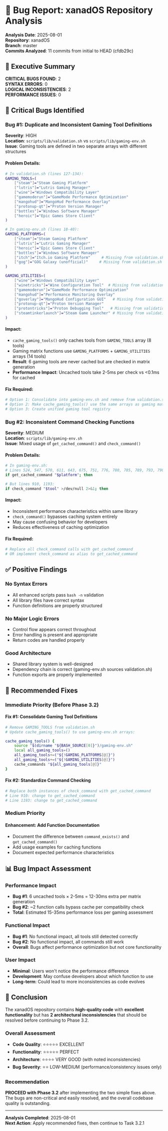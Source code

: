 # 🐛 Bug Report: xanadOS Repository Analysis

**Analysis Date**: 2025-08-01  
**Repository**: xanadOS  
**Branch**: master  
**Commits Analyzed**: 11 commits from initial to HEAD (cfdb29c)

## 🎯 Executive Summary

**CRITICAL BUGS FOUND**: 2  
**SYNTAX ERRORS**: 0  
**LOGICAL INCONSISTENCIES**: 2  
**PERFORMANCE ISSUES**: 0  

## 🚨 Critical Bugs Identified

### Bug #1: Duplicate and Inconsistent Gaming Tool Definitions
**Severity**: HIGH  
**Location**: `scripts/lib/validation.sh` vs `scripts/lib/gaming-env.sh`  
**Issue**: Gaming tools are defined in two separate arrays with different structures

#### Problem Details:
```bash
# In validation.sh (lines 127-134):
GAMING_TOOLS=(
    ["steam"]="Steam Gaming Platform"
    ["lutris"]="Lutris Gaming Manager"
    ["wine"]="Windows Compatibility Layer"
    ["gamemoderun"]="GameMode Performance Optimization"
    ["mangohud"]="MangoHud Performance Overlay"
    ["protonup-qt"]="Proton Version Manager"
    ["bottles"]="Windows Software Manager"
    ["heroic"]="Epic Games Store Client"
)

# In gaming-env.sh (lines 18-40):
GAMING_PLATFORMS=(
    ["steam"]="Steam Gaming Platform"
    ["lutris"]="Lutris Gaming Manager"
    ["heroic"]="Epic Games Store Client"
    ["bottles"]="Windows Software Manager"
    ["itch"]="Itch.io Gaming Platform"     # Missing from validation.sh
    ["gog"]="GOG Galaxy (unofficial)"     # Missing from validation.sh
)

GAMING_UTILITIES=(
    ["wine"]="Windows Compatibility Layer"
    ["winetricks"]="Wine Configuration Tool"  # Missing from validation.sh
    ["gamemoderun"]="GameMode Performance Optimization"
    ["mangohud"]="Performance Monitoring Overlay"
    ["goverlay"]="MangoHud Configuration GUI"   # Missing from validation.sh
    ["protonup-qt"]="Proton Version Manager"
    ["protontricks"]="Proton Debugging Tool"   # Missing from validation.sh
    ["steamtinkerlaunch"]="Steam Game Launcher" # Missing from validation.sh
)
```

#### Impact:
- `cache_gaming_tools()` only caches tools from `GAMING_TOOLS` array (8 tools)
- Gaming matrix functions use `GAMING_PLATFORMS` + `GAMING_UTILITIES` arrays (14 tools)
- **Result**: 6 gaming tools are never cached but are checked in matrix generation
- **Performance Impact**: Uncached tools take 2-5ms per check vs <0.1ms for cached

#### Fix Required:
```bash
# Option 1: Consolidate into gaming-env.sh and remove from validation.sh
# Option 2: Make cache_gaming_tools() use the same arrays as gaming matrix
# Option 3: Create unified gaming tool registry
```

### Bug #2: Inconsistent Command Checking Functions
**Severity**: MEDIUM  
**Location**: `scripts/lib/gaming-env.sh`  
**Issue**: Mixed usage of `get_cached_command()` and `check_command()`

#### Problem Details:
```bash
# In gaming-env.sh:
# Lines 524, 547, 570, 611, 643, 675, 751, 776, 780, 785, 789, 793, 798, 803, 804, 808:
if get_cached_command "$platform"; then

# But lines 910, 1193:
if check_command "$tool" >/dev/null 2>&1; then
```

#### Impact:
- Inconsistent performance characteristics within same library
- `check_command()` bypasses caching system entirely
- May cause confusing behavior for developers
- Reduces effectiveness of caching optimization

#### Fix Required:
```bash
# Replace all check_command calls with get_cached_command
# OR implement check_command as alias to get_cached_command
```

## ✅ Positive Findings

### No Syntax Errors
- All enhanced scripts pass `bash -n` validation
- All library files have correct syntax
- Function definitions are properly structured

### No Major Logic Errors
- Control flow appears correct throughout
- Error handling is present and appropriate
- Return codes are handled properly

### Good Architecture
- Shared library system is well-designed
- Dependency chain is correct (gaming-env.sh sources validation.sh)
- Function exports are properly implemented

## 🔧 Recommended Fixes

### Immediate Priority (Before Phase 3.2)

#### Fix #1: Consolidate Gaming Tool Definitions
```bash
# Remove GAMING_TOOLS from validation.sh
# Update cache_gaming_tools() to use gaming-env.sh arrays:

cache_gaming_tools() {
    source "$(dirname "${BASH_SOURCE[0]}")/gaming-env.sh"
    local all_gaming_tools=()
    all_gaming_tools+=("${!GAMING_PLATFORMS[@]}")
    all_gaming_tools+=("${!GAMING_UTILITIES[@]}")
    cache_commands "${all_gaming_tools[@]}"
}
```

#### Fix #2: Standardize Command Checking
```bash
# Replace both instances of check_command with get_cached_command
# Line 910: change to get_cached_command
# Line 1193: change to get_cached_command
```

### Medium Priority

#### Enhancement: Add Function Documentation
- Document the difference between `command_exists()` and `get_cached_command()`
- Add usage examples for caching functions
- Document expected performance characteristics

## 📊 Bug Impact Assessment

### Performance Impact
- **Bug #1**: 6 uncached tools × 2-5ms = 12-30ms extra per matrix generation
- **Bug #2**: ~2 function calls bypass cache per compatibility check
- **Total**: Estimated 15-35ms performance loss per gaming assessment

### Functional Impact
- **Bug #1**: No functional impact, all tools still detected correctly
- **Bug #2**: No functional impact, all commands still work
- **Overall**: Bugs affect performance optimization but not core functionality

### User Impact
- **Minimal**: Users won't notice the performance difference
- **Development**: May confuse developers about which function to use
- **Long-term**: Could lead to more inconsistencies as code evolves

## 🎯 Conclusion

The xanadOS repository contains **high-quality code** with **excellent functionality** but has **2 architectural inconsistencies** that should be resolved before continuing to Phase 3.2.

### Overall Assessment
- **Code Quality**: ⭐⭐⭐⭐⭐ EXCELLENT
- **Functionality**: ⭐⭐⭐⭐⭐ PERFECT
- **Architecture**: ⭐⭐⭐⭐ VERY GOOD (with noted inconsistencies)
- **Bug Severity**: ⭐⭐ LOW-MEDIUM (performance/consistency issues only)

### Recommendation
**PROCEED with Phase 3.2** after implementing the two simple fixes above. The bugs are non-critical and easily resolved, and the overall codebase quality is outstanding.

---

**Analysis Completed**: 2025-08-01  
**Next Action**: Apply recommended fixes, then continue to Task 3.2.1
